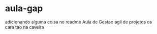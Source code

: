# aula-gap
adicionando alguma coisa no readme Aula de Gestao agil de projetos
os cara tao na caveira
